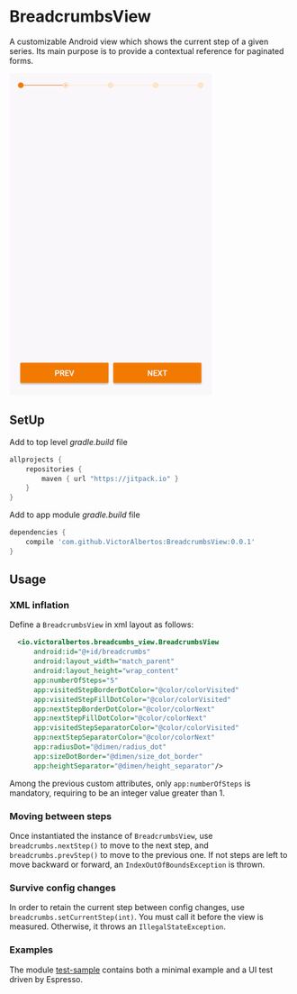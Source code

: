 # BreadcrumbsView

A customizable Android view which shows the current step of a given series. Its main purpose is to provide a contextual reference for paginated forms.

![Screenshots](breadcrumbs.gif)

## SetUp

Add to top level *gradle.build* file

```gradle
allprojects {
    repositories {
        maven { url "https://jitpack.io" }
    }
}
```

Add to app module *gradle.build* file
```gradle
dependencies {
    compile 'com.github.VictorAlbertos:BreadcrumbsView:0.0.1'
}
```

## Usage

### XML inflation
Define a `BreadcrumbsView` in xml layout as follows:

```xml
  <io.victoralbertos.breadcumbs_view.BreadcrumbsView
      android:id="@+id/breadcrumbs"
      android:layout_width="match_parent"
      android:layout_height="wrap_content"
      app:numberOfSteps="5"
      app:visitedStepBorderDotColor="@color/colorVisited"
      app:visitedStepFillDotColor="@color/colorVisited"
      app:nextStepBorderDotColor="@color/colorNext"
      app:nextStepFillDotColor="@color/colorNext"
      app:visitedStepSeparatorColor="@color/colorVisited"
      app:nextStepSeparatorColor="@color/colorNext"
      app:radiusDot="@dimen/radius_dot"
      app:sizeDotBorder="@dimen/size_dot_border"
      app:heightSeparator="@dimen/height_separator"/>
 ```
 
Among the previous custom attributes, only `app:numberOfSteps` is mandatory, requiring to be an integer value greater than 1.
 
### Moving between steps
Once instantiated the instance of `BreadcrumbsView`, use `breadcrumbs.nextStep()` to move to the next step, and `breadcrumbs.prevStep()` to move to the previous one. If not steps are left to move backward or forward, an `IndexOutOfBoundsException` is thrown.

### Survive config changes
In order to retain the current step between config changes, use `breadcrumbs.setCurrentStep(int)`. You must call it before the view is measured. Otherwise, it throws an `IllegalStateException`.

### Examples
The module [test-sample](https://github.com/VictorAlbertos/BreadcrumbsView/tree/master/test-sample) contains both a minimal example and a UI test driven by Espresso.
